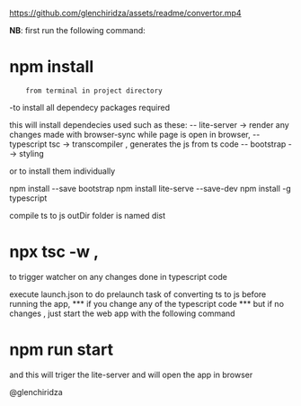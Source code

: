 https://github.com/glenchiridza/assets/readme/convertor.mp4

**NB**: first run the following command: 
# npm install  
        from terminal in project directory
-to install all dependecy packages required 

this will install dependecies used such as these:
-- lite-server -> render any changes made with browser-sync while page is open in browser,
-- typescript tsc -> transcompiler , generates the js from ts code
-- bootstrap --> styling

or to install them individually

npm install --save bootstrap
npm install  lite-serve --save-dev
npm install -g typescript

compile ts to js outDir folder is named dist

# npx tsc -w ,
 to trigger watcher on any changes done in typescript code

execute launch.json to do prelaunch task of converting ts to js before running the app, *** if you change any of the typescript code ***
but if no changes , just start the web app with the following command


# npm run start

and this will triger the lite-server and will open the app in browser


@glenchiridza